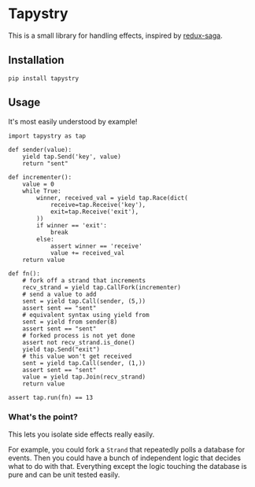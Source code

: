 # Tapystry

This is a small library for handling effects, inspired by [redux-saga](https://www.github.com/redux-saga/redux-saga).

## Installation

`pip install tapystry`

## Usage

It's most easily understood by example!

```
import tapystry as tap

def sender(value):
    yield tap.Send('key', value)
    return "sent"

def incrementer():
    value = 0
    while True:
        winner, received_val = yield tap.Race(dict(
            receive=tap.Receive('key'),
            exit=tap.Receive('exit'),
        ))
        if winner == 'exit':
            break
        else:
            assert winner == 'receive'
            value += received_val
    return value

def fn():
    # fork off a strand that increments
    recv_strand = yield tap.CallFork(incrementer)
    # send a value to add
    sent = yield tap.Call(sender, (5,))
    assert sent == "sent"
    # equivalent syntax using yield from
    sent = yield from sender(8)
    assert sent == "sent"
    # forked process is not yet done
    assert not recv_strand.is_done()
    yield tap.Send("exit")
    # this value won't get received
    sent = yield tap.Call(sender, (1,))
    assert sent == "sent"
    value = yield tap.Join(recv_strand)
    return value

assert tap.run(fn) == 13
```

### What's the point?

This lets you isolate side effects really easily.

For example, you could fork a `Strand` that repeatedly polls a database for events.
Then you could have a bunch of independent logic that decides what to do with that.
Everything except the logic touching the database is pure and can be unit tested easily.
